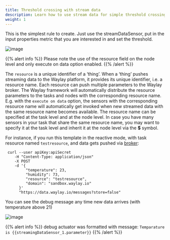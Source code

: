 ```yaml
---
title: Threshold crossing with stream data
description: Learn how to use stream data for simple threshold crossing
weight: 1
---
```


This is the simplest rule to create. Just use the streamDataSensor, put in the input properties metric that you are interested in and set the threshold. 


![image](/rules/stream_data_threshold_crossing/stream_threshold_crossing.png)

{{% alert info %}}
Please note the use of the resource field on the node level and only execute on data option enabled.
{{% /alert %}}

The `resource` is a unique identifier of a ‘thing’. When a ‘thing’ pushes streaming data to the Waylay platform, it provides its unique identifier, i.e. a resource name. Each resource can push multiple parameters to the Waylay broker. The Waylay framework will automatically distribute the resource parameters to the tasks and nodes with the corresponding resource name. E.g. with the `execute on data` option, the sensors with the corresponding resource name will automatically get invoked when new streamed data with the same resource name becomes available. The resource name can be specified at the task level and at the node level. In case you have many sensors in your task that share the same resource name, you may want to specify it at the task level and inherit it at the node level via the **$** symbol.

For instance, if you run this template in the reactive mode, with task resource named `testresource`, and data gets pushed via [broker](/usage/broker-and-storage/):

```
 curl --user apiKey:apiSecret 
    -H "Content-Type: application/json"
    -X POST  
    -d '{ 
         "temperature": 23, 
         "humidity": 73, 
         "resource": "testresource", 
         "domain": "sandbox.waylay.io"
      }'
      "https://data.waylay.io/messages?store=false"
 ```

 You can see the debug message any time new data arrives (with temperature above 21)

![image](/rules/stream_data_threshold_crossing/stream_data_fig2.png)

{{% alert info %}}
debug actuator was formatted with message:
`Temparature is {{streamingDataSensor_1.parameter}}`
{{% /alert %}}
